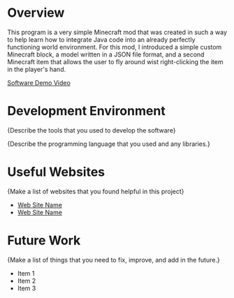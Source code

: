 # Overview

This program is a very simple Minecraft mod that was created in such a way to help learn how to integrate Java code into an already perfectly functioning world environment. For this mod, I introduced a simple custom Minecraft block, a model written in a JSON file format, and a second Minecraft item that allows the user to fly around wist right-clicking the item in the player's hand.

[Software Demo Video](http://youtube.link.goes.here)

# Development Environment

{Describe the tools that you used to develop the software}

{Describe the programming language that you used and any libraries.}

# Useful Websites

{Make a list of websites that you found helpful in this project}
* [Web Site Name](http://url.link.goes.here)
* [Web Site Name](http://url.link.goes.here)

# Future Work

{Make a list of things that you need to fix, improve, and add in the future.}
* Item 1
* Item 2
* Item 3
